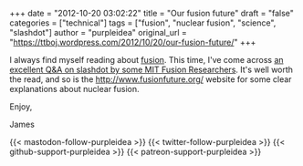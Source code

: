 +++
date = "2012-10-20 03:02:22"
title = "Our fusion future"
draft = "false"
categories = ["technical"]
tags = ["fusion", "nuclear fusion", "science", "slashdot"]
author = "purpleidea"
original_url = "https://ttboj.wordpress.com/2012/10/20/our-fusion-future/"
+++

I always find myself reading about <a href="http://en.wikipedia.org/wiki/Nuclear_fusion">fusion</a>. This time, I've come across <a href="http://hardware.slashdot.org/story/12/04/11/0435231/mit-fusion-researchers-answer-your-questions">an excellent Q&amp;A on slashdot by some MIT Fusion Researchers</a>. It's well worth the read, and so is the <a href="http://www.fusionfuture.org/">http://www.fusionfuture.org/</a> website for some clear explanations about nuclear fusion.

Enjoy,

James

{{< mastodon-follow-purpleidea >}}
{{< twitter-follow-purpleidea >}}
{{< github-support-purpleidea >}}
{{< patreon-support-purpleidea >}}
